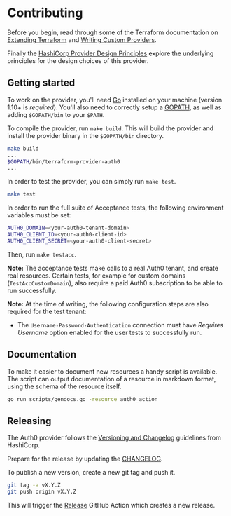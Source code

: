 # Contributing

Before you begin, read through some of the Terraform documentation on [Extending
Terraform](https://www.terraform.io/docs/extend/index.html) and [Writing Custom
Providers](https://learn.hashicorp.com/collections/terraform/providers).

Finally the [HashiCorp Provider Design
Principles](https://www.terraform.io/docs/extend/hashicorp-provider-design-principles.html)
explore the underlying principles for the design choices of this provider.

## Getting started

To work on the provider, you'll need [Go](http://www.golang.org) installed on
your machine (version 1.10+ is *required*). You'll also need to correctly setup
a [GOPATH](http://golang.org/doc/code.html#GOPATH), as well as adding
`$GOPATH/bin` to your `$PATH`.

To compile the provider, run `make build`. This will build the provider and
install the provider binary in the `$GOPATH/bin` directory.

```sh
make build
...
$GOPATH/bin/terraform-provider-auth0
...
```

In order to test the provider, you can simply run `make test`.

```sh
make test
```

In order to run the full suite of Acceptance tests, the following environment
variables must be set:

```sh
AUTH0_DOMAIN=<your-auth0-tenant-domain>
AUTH0_CLIENT_ID=<your-auth0-client-id>
AUTH0_CLIENT_SECRET=<your-auth0-client-secret>
```

Then, run `make testacc`. 

**Note:** The acceptance tests make calls to a real Auth0 tenant, and create
real resources. Certain tests, for example for custom domains
(`TestAccCustomDomain`), also require a paid Auth0 subscription to be able to
run successfully. 

**Note:** At the time of writing, the following configuration steps are also
required for the test tenant:

* The `Username-Password-Authentication` connection must have _Requires
  Username_ option enabled for the user tests to successfully run.

## Documentation

To make it easier to document new resources a handy script is available. The
script can output documentation of a resource in markdown format, using the 
schema of the resource itself.

```sh
go run scripts/gendocs.go -resource auth0_action
```

## Releasing

The Auth0 provider follows the [Versioning and
Changelog](https://www.terraform.io/docs/extend/best-practices/versioning.html)
guidelines from HashiCorp.

Prepare for the release by updating the [CHANGELOG](CHANGELOG.md). 

To publish a new version, create a new git tag and push it.

```bash
git tag -a vX.Y.Z
git push origin vX.Y.Z
```

This will trigger the
[Release](https://github.com/alexkappa/terraform-provider-auth0/actions/workflows/release.yml)
GitHub Action which creates a new release.